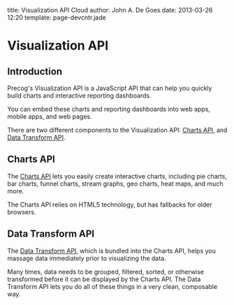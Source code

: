title: Visualization API
Cloud author: John A. De Goes
date: 2013-03-26 12:20 
template: page-devcntr.jade

# Visualization API

## Introduction

Precog's Visualization API is a JavaScript API that can help you quickly build charts and interactive reporting dashboards.

You can embed these charts and reporting dashboards into web apps, mobile apps, and web pages.

There are two different components to the Visualization API: [Charts API](/developers/viz-api/charts-api), and [Data Transform API](/developers/viz-api/transform-api/).

## Charts API

The [Charts API](/developers/viz-api/charts-api/) lets you easily create interactive charts, including pie charts, bar charts, funnel charts, stream graphs, geo charts, heat maps, and much more.

The Charts API relies on HTML5 technology, but has fallbacks for older browsers.

## Data Transform API

The [Data Transform API](/developers/viz-api/transform-api/), which is bundled into the Charts API, helps you massage data immediately prior to visualizing the data.

Many times, data needs to be grouped, filtered, sorted, or otherwise transformed before it can be displayed by the Charts API. The Data Transform API lets you do all of these things in a very clean, composable way.